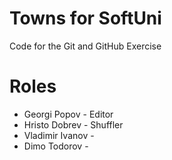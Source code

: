 # Towns for SoftUni
Code for the Git and GitHub Exercise

# Roles
 - Georgi Popov - Editor
 - Hristo Dobrev - Shuffler
 - Vladimir Ivanov -
 - Dimo Todorov - 
